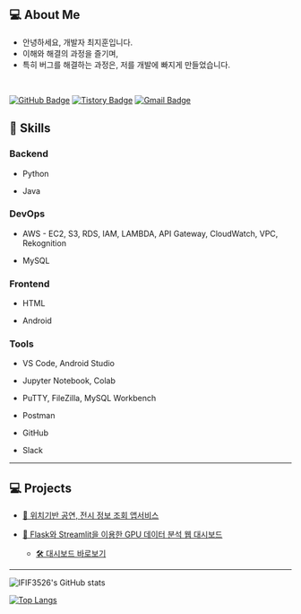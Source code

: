 ## :computer: About Me

- 안녕하세요, 개발자 최지훈입니다.
- 이해와 해결의 과정을 즐기며,
- 특히 버그를 해결하는 과정은, 저를 개발에 빠지게 만들었습니다.


<br>

[![GitHub Badge](https://img.shields.io/badge/GitHub-181717?style=flat&logo=GitHub&logoColor=white)](https://github.com/IFIF3526)
[![Tistory Badge](https://img.shields.io/badge/TSTORY-555263?style=flat&logoColor=white)](https://ifif3526.tistory.com/)
[![Gmail Badge](https://img.shields.io/badge/Gmail-D14836?style=flat&logo=Gmail&logoColor=white)](mailto:ifif3526@gmail.com)
<br/>

## 🔧 Skills

### Backend
- Python

- Java

### DevOps
- AWS - EC2, S3, RDS, IAM, LAMBDA, API Gateway, CloudWatch, VPC, Rekognition

- MySQL

### Frontend
- HTML

- Android

### Tools
- VS Code, Android Studio

- Jupyter Notebook, Colab

- PuTTY, FileZilla, MySQL Workbench

- Postman

- GitHub

- Slack

---

## 💻 Projects   
- [🎫 위치기반 공연, 전시 정보 조회 앱서비스](https://github.com/eyoo95/show_app)

- [📰 Flask와 Streamlit을 이용한 GPU 데이터 분석 웹 대시보드](https://github.com/IFIF3526/GPUs-Compare)
  - [🛠 대시보드 바로보기](http://ec2-3-34-135-181.ap-northeast-2.compute.amazonaws.com:8501)
- - - 

![IFIF3526's GitHub stats](https://github-readme-stats.vercel.app/api?username=IFIF3526&show_icons=true&theme=onedark)

[![Top Langs](https://github-readme-stats.vercel.app/api/top-langs/?username=IFIF3526&layout=compact)](https://github.com/IFIF3526/github-readme-stats)

